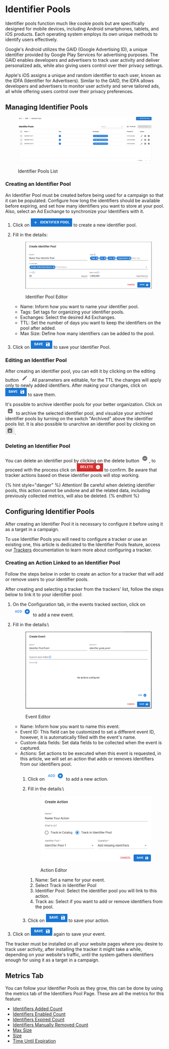 # Identifier Pools

Identifier pools function much like cookie pools but are specifically designed for mobile devices, including Android smartphones, tablets, and iOS products. Each operating system employs its own unique methods to identify users effectively.

Google's Android utilizes the GAID (Google Advertising ID), a unique identifier provided by Google Play Services for advertising purposes. The GAID enables developers and advertisers to track user activity and deliver personalized ads, while also giving users control over their privacy settings.

Apple's iOS assigns a unique and random identifier to each user, known as the IDFA (Identifier for Advertisers). Similar to the GAID, the IDFA allows developers and advertisers to monitor user activity and serve tailored ads, all while offering users control over their privacy preferences.

## Managing Identifier Pools

<figure><img src="../../.gitbook/assets/image (471).png" alt=""><figcaption><p>Identifier Pools List</p></figcaption></figure>

### Creating an Identifier Pool

An Identifier Pool must be created before being used for a campaign so that it can be populated. Configure how long the identifiers should be available before expiring, and set how many identifiers you want to store at your pool. Also, select an Ad Exchange to synchronize your Identifiers with it.

1. Click on ![Create Identifier Pool](<../../.gitbook/assets/image (475).png>) to create a new identifier pool.
2.  Fill in the details:

    <figure><img src="../../.gitbook/assets/image (473).png" alt=""><figcaption><p>Identifier Pool Editor</p></figcaption></figure>

    * Name: Inform how you want to name your identifier pool.
    * Tags: Set tags for organizing your identifier pools.
    * Exchanges: Select the desired Ad Exchanges.
    * TTL: Set the number of days you want to keep the identifiers on the pool after added.
    * Max Size: Define how many identifiers can be added to the pool.
3. Click on ![Save](<../../.gitbook/assets/image (476).png>) to save your Identifier Pool.

### Editing an Identifier Pool

After creating an identifier pool, you can edit it by clicking on the editing button ![Edit](<../../.gitbook/assets/image (482).png>). All parameters are editable, for the TTL the changes will apply only to newly added identifiers. After making your changes, click on ![Save](<../../.gitbook/assets/image (476).png>) to save them.

It's possible to archive identifier pools for your better organization. Click on ![Archive](<../../.gitbook/assets/image (480).png>) to archive the selected identifier pool, and visualize your archived identifier pools by turning on the switch "Archived" above the identifier pools list. It is also possible to unarchive an identifier pool by clicking on ![Unarchive](<../../.gitbook/assets/image (481).png>).

### Deleting an Identifier Pool

You can delete an identifier pool by clicking on the delete button ![Delete](<../../.gitbook/assets/image (483).png>), to proceed with the process click on ![Delete](<../../.gitbook/assets/image (484).png>) to confirm. Be aware that tracker actions based on these identifier pools will stop working.

{% hint style="danger" %}
Attention! Be careful when deleting identifier pools, this action cannot be undone and all the related data, including previously collected metrics, will also be deleted.
{% endhint %}

## Configuring Identifier Pools

After creating an Identifier Pool it is necessary to configure it before using it as a target in a campaign.

To use Identifier Pools you will need to configure a tracker or use an existing one, this article is dedicated to the Identifier Pools feature, access our [Trackers](trackers.md) documentation to learn more about configuring a tracker.

### Creating an Action Linked to an Identifier Pool

Follow the steps below in order to create an action for a tracker that will add or remove users to your identifier pools.

After creating and selecting a tracker from the trackers' list, follow the steps below to link it to your identifier pool:

1. On the Configuration tab, in the events tracked section, click on ![Add Event](<../../.gitbook/assets/image (485).png>) to add a new event.
2.  Fill in the details:\


    <figure><img src="../../.gitbook/assets/image (488).png" alt=""><figcaption><p>Event Editor</p></figcaption></figure>

    * Name: Inform how you want to name this event.
    * Event ID: This field can be customized to set a different event ID, however, it is automatically filled with the event's name.
    * Custom data fields: Set data fields to be collected when the event is captured.
    * Actions: Set actions to be executed when this event is requested, in this article, we will set an action that adds or removes identifiers from our identifiers pool.
      1. Click on ![Add Event](<../../.gitbook/assets/image (485).png>) to add a new action.
      2.  Fill in the details:\


          <figure><img src="../../.gitbook/assets/Captura de tela 2025-02-27 084528.png" alt=""><figcaption><p>Action Editor</p></figcaption></figure>

          1. Name: Set a name for your event.
          2. Select Track in Identifier Pool
          3. Identifier Pool: Select the identifier pool you will link to this action.
          4. Track as: Select if you want to add or remove identifiers from the pool.
      3. Click on ![Save](<../../.gitbook/assets/image (476).png>) to save your action.
3. Click on ![Save](<../../.gitbook/assets/image (476).png>) again to save your event.

The tracker must be installed on all your website pages where you desire to track user activity, after installing the tracker it might take a while, depending on your website's traffic, until the system gathers identifiers enough for using it as a target in a campaign.

## Metrics Tab

You can follow your Identifier Pools as they grow, this can be done by using the metrics tab of the Identifiers Pool Page. These are all the metrics for this feature:

* [Identifiers Added Count](dmp-metrics.md#identifiers-added-count)
* [Identifiers Enabled Count](dmp-metrics.md#identifiers-enabled-count)
* [Identifiers Expired Count](dmp-metrics.md#identifiers-expired-count)
* [Identifiers Manually Removed Count](dmp-metrics.md#identifiers-manually-removed-count)
* [Max Size](dmp-metrics.md#max-size-1)
* [Size](dmp-metrics.md#size-1)
* [Time Until Expiration](dmp-metrics.md#time-until-expiration-2)
